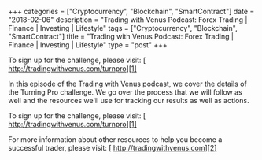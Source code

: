 +++
categories = ["Cryptocurrency", "Blockchain", "SmartContract"]
date = "2018-02-06"
description = "Trading with Venus Podcast: Forex Trading | Finance | Investing | Lifestyle"
tags = ["Cryptocurrency", "Blockchain", "SmartContract"]
title = "Trading with Venus Podcast: Forex Trading | Finance | Investing | Lifestyle"
type = "post"
+++

To sign up for the challenge, please visit: [
http://tradingwithvenus.com/turnpro][1]

In this episode of the Trading with Venus podcast, we cover the details
of the Turning Pro challenge. We go over the process that we will follow
as well and the resources we'll use for tracking our results as well as
actions.

To sign up for the challenge, please visit: [
http://tradingwithvenus.com/turnpro][1]

For more information about other resources to help you become a
successful trader, please visit: [ http://tradingwithvenus.com][2]

   [1]: https://www.youtube.com/redirect?event=video_description&v=yeJzdrkHQnc&redir_token=zeJsie9prOOkHzpZmQxxXMvI3Mp8MTUxNzk3MzA5M0AxNTE3ODg2Njkz&q=http%3A%2F%2Ftradingwithvenus.com%2Fturnpro
   [2]: https://www.youtube.com/redirect?event=video_description&v=yeJzdrkHQnc&redir_token=zeJsie9prOOkHzpZmQxxXMvI3Mp8MTUxNzk3MzA5M0AxNTE3ODg2Njkz&q=http%3A%2F%2Ftradingwithvenus.com